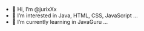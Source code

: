 - 👋 Hi, I’m @jurixXx
- 👀 I’m interested in Java, HTML, CSS, JavaScript ...
- 🌱 I’m currently learning in JavaGuru ...


<!---
jurixXx/jurixXx is a ✨ special ✨ repository because its `README.md` (this file) appears on your GitHub profile.
You can click the Preview link to take a look at your changes.
--->
